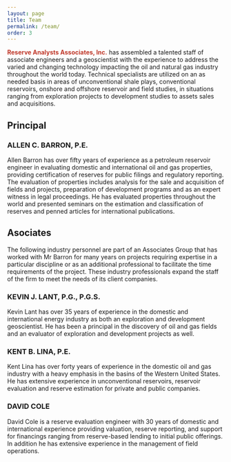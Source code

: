 ```yaml
---
layout: page
title: Team
permalink: /team/
order: 3
---
```


<span style="color:#c0392b">**__Reserve Analysts Associates, Inc.__**</span> has assembled a talented staff of associate engineers and a geoscientist with the experience to address the varied and changing technology impacting the oil and natural gas industry throughout the world today. Technical specialists are utilized on an as needed basis in areas of unconventional shale plays, conventional reservoirs, onshore and offshore reservoir and field studies, in situations ranging from exploration projects to development studies to assets sales and acquisitions.

## Principal

### ALLEN C. BARRON, P.E.

Allen Barron has over fifty years of experience as a petroleum reservoir engineer in evaluating domestic and international oil and gas properties, providing certification of reserves for public filings and regulatory reporting.  The evaluation of properties includes analysis for the sale and acquisition of fields and projects, preparation of development programs and as an expert witness in legal proceedings.  He has evaluated properties throughout the world and presented seminars on the estimation and classification of reserves and penned articles for international publications.

## Asociates 

The following industry personnel are part of an Associates Group that has worked with Mr Barron for many years on projects requiring expertise in a particular discipline or as an additional professional to facilitate the time requirements of the project. These industry professionals expand the staff of the firm to meet the needs of its client companies. 

### KEVIN J. LANT, P.G., P.G.S. 

Kevin Lant has over 35 years of experience in the domestic and international energy industry as both an exploration and development geoscientist. He has been a principal in the discovery of oil and gas fields and an evaluator of exploration and development projects as well.

### KENT B. LINA, P.E.

Kent Lina has over forty years of experience in the domestic oil and gas industry with a heavy emphasis in the basins of the Western United States.  He has extensive experience in unconventional reservoirs, reservoir evaluation and reserve estimation for private and public companies. 

### DAVID COLE

David Cole is a reserve evaluation engineer with 30 years of domestic and international experience providing valuation, reserve reporting, and support for financings ranging from reserve-based lending to initial public offerings. In addition he has extensive experience in the management of field operations. 
